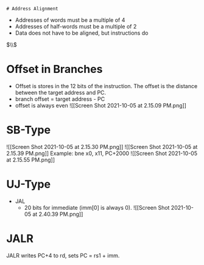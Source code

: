 	# Address Alignment
- Addresses of words must be a multiple of 4
- Addresses of half-words must be a multiple of 2
- Data does not have to be aligned, but instructions do


$\\$

# Offset in Branches
- Offset is stores in the 12 bits of the instruction. The offset is the distance between the target address and PC.
- branch offset = target address - PC
- offset is always even
![[Screen Shot 2021-10-05 at 2.15.09 PM.png]]

# SB-Type
![[Screen Shot 2021-10-05 at 2.15.30 PM.png]]
![[Screen Shot 2021-10-05 at 2.15.39 PM.png]]
Example: bne	x0, x11, PC+2000
![[Screen Shot 2021-10-05 at 2.15.55 PM.png]]

# UJ-Type
- JAL
	- 20 bits for immediate (imm\[0\] is always 0).
![[Screen Shot 2021-10-05 at 2.40.39 PM.png]]

# JALR
JALR writes PC+4 to rd, sets PC = rs1 + imm.